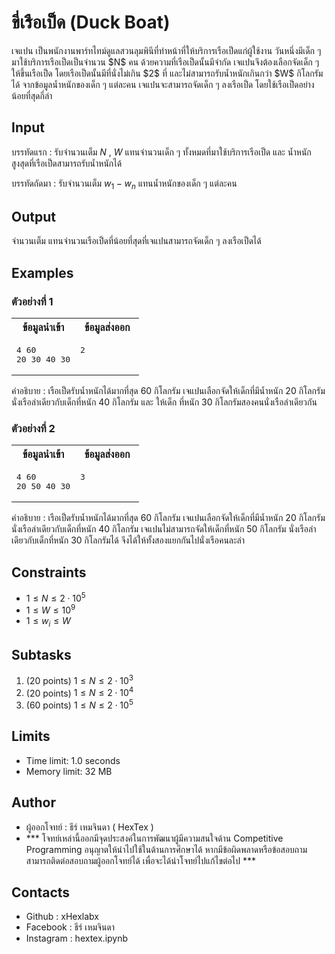 # ขี่เรือเป็ด (Duck Boat)

<p>
เจแปน เป็นพนักงานพาร์ทไทม์ดูแลสวนลุมพินีที่ทำหน้าที่ให้บริการเรือเป็ดแก่ผู้ใช้งาน วันหนึ่งมีเด็ก ๆ มาใช้บริการเรือเป็ดเป็นจำนวน $N$ คน ด้วยความที่เรือเป็ดนั้นมีจำกัด เจแปนจึงต้องเลือกจัดเด็ก ๆ ให้ขึ้นเรือเป็ด โดยเรือเป็ดนั้นมีที่นั่งไม่เกิน $2$ ที่ และไม่สามารถรับน้ำหนักเกินกว่า $W$ กิโลกรัมได้ จากข้อมูลน้ำหนักของเด็ก ๆ แต่ละคน เจแปนจะสามารถจัดเด็ก ๆ ลงเรือเป็ด โดยใช้เรือเป็ดอย่างน้อยที่สุดกี่ลำ
</p>


## Input

บรรทัดแรก : รับจำนวนเต็ม $N$ , $W$ แทนจำนวนเด็ก ๆ ทั้งหมดที่มาใช้บริการเรือเป็ด และ น้ำหนักสูงสุดที่เรือเป็ดสามารถรับน้ำหนักได้

บรรทัดถัดมา : รับจำนวนเต็ม $w_1 -w_n$ แทนน้ำหนักของเด็ก ๆ แต่ละคน


## Output

จำนวนเต็ม แทนจำนวนเรือเป็ดที่น้อยที่สุดที่เจแปนสามารถจัดเด็ก ๆ ลงเรือเป็ดได้
<div style="page-break-after: always;"></div>

## Examples

### ตัวอย่างที่ 1

<table width=100%><tr align="center"><th>ข้อมูลนำเข้า</th><th>ข้อมูลส่งออก</th></tr>
<tr><td width=50% style="vertical-align:top"><pre style="background-color: transparent; border:0;">
4 60
20 30 40 30
</pre></td><td style="vertical-align:top"><pre style="background-color: transparent; border:0;">
2
</pre></td></tr>
	
</table>

คำอธิบาย : เรือเป็ดรับน้ำหนักได้มากที่สุด 60 กิโลกรัม เจแปนเลือกจัดให้เด็กที่มีน้ำหนัก 20 กิโลกรัม นั่งเรือลำเดียวกับเด็กที่หนัก 40 กิโลกรัม และ ให้เด็ก ที่หนัก 30 กิโลกรัมสองคนนั่งเรือลำเดียวกัน
### ตัวอย่างที่ 2

<table width=100%><tr align="center"><th>ข้อมูลนำเข้า</th><th>ข้อมูลส่งออก</th></tr>
<tr><td width=50% style="vertical-align:top"><pre style="background-color: transparent; border:0;">
4 60
20 50 40 30
</pre></td><td style="vertical-align:top"><pre style="background-color: transparent; border:0;">
3
</pre></td></tr>
</table>
คำอธิบาย : เรือเป็ดรับน้ำหนักได้มากที่สุด 60 กิโลกรัม เจแปนเลือกจัดให้เด็กที่มีน้ำหนัก 20 กิโลกรัม นั่งเรือลำเดียวกับเด็กที่หนัก 40 กิโลกรัม เจแปนไม่สามารถจัดให้เด็กที่หนัก 50 กิโลกรัม นั่งเรือลำเดียวกับเด็กที่หนัก 30 กิโลกรัมได้ จึงได้ให้ทั้งสองแยกกันไปนั่งเรือคนละลำ

## Constraints
* $1\leq N \leq 2\cdot10$<sup>$5$</sup> 
* $1 \leq W\leq 10^9$ 
* $1 \leq w_i \leq W$ 


<div style="page-break-after: always;"></div>

## Subtasks
1. (20 points)  $1\leq N  \leq 2 \cdot10^3$ 
2. (20 points) $1\leq N  \leq 2\cdot10^4$ 
3. (60 points) $1\leq N  \leq 2\cdot10^5$ 

## Limits
* Time limit: 1.0 seconds
* Memory limit: 32 MB

## Author
* ผู้ออกโจทย์ : ธีร์ เหมจินดา ( HexTex ) 
* *** โจทย์เหล่านี้ออกมีจุดประสงค์ในการพัฒนาผู้มีความสนใจด้าน Competitive Programming อนุญาตให้นำไปใช้ในด้านการศึกษาได้ หากมีข้อผิดพลาดหรือข้อสอบถาม สามารถติดต่อสอบถามผู้ออกโจทย์ได้ เพื่อจะได้นำโจทย์ไปแก้ไขต่อไป ***

## Contacts
* Github : xHexlabx 
* Facebook : ธีร์ เหมจินดา
* Instagram : hextex.ipynb